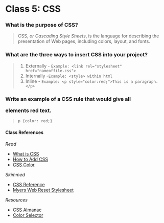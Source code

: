# Class 5: CSS

### What is the purpose of CSS?
> CSS, *or Cascading Style Sheets*, is the language for describing the presentation of Web pages, including colors, layout, and fonts.

### What are the three ways to insert CSS into your project?
> 1. Externally - `Example: <link rel="stylesheet" href="nameoffile.css">`
> 2. Internally -`Example: <style> within html`
> 3. Inline - `Example: <p style="color:red;">This is a paragraph.</p>`

### Write an example of a CSS rule that would give all <p> elements red text.
> `p {color: red;}`

#### Class References

*Read*

- [What is CSS](https://developer.mozilla.org/en-US/docs/Learn/CSS/First_steps/What_is_CSS)
- [How to Add CSS](https://www.w3schools.com/css/css_howto.asp)
- [CSS Color](https://www.w3schools.com/cssref/pr_text_color.asp)

*Skimmed*

- [CSS Reference](https://developer.mozilla.org/en-US/docs/Web/CSS/Reference)
- [Myers Web Reset Stylesheet](https://meyerweb.com/eric/tools/css/reset/)

*Resources*
- [CSS Almanac](https://css-tricks.com/almanac/properties/)
- [Color Selector](https://coolors.co/)
